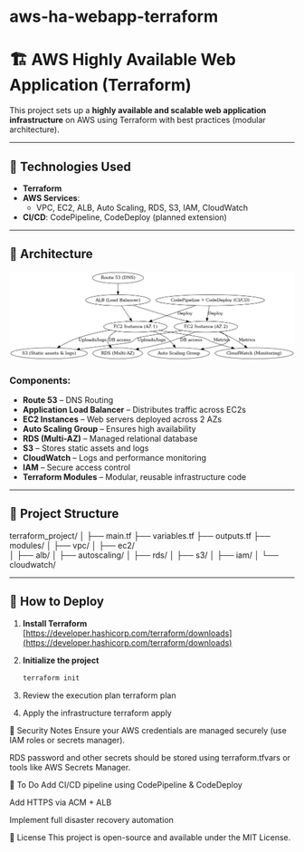 # aws-ha-webapp-terraform
# 🏗️ AWS Highly Available Web Application (Terraform)

This project sets up a **highly available and scalable web application infrastructure** on AWS using Terraform with best practices (modular architecture).

---

## 🧰 Technologies Used

- **Terraform**
- **AWS Services**:
  - VPC, EC2, ALB, Auto Scaling, RDS, S3, IAM, CloudWatch
- **CI/CD**: CodePipeline, CodeDeploy (planned extension)

---

## 📐 Architecture

![Architecture Diagram](./project_architecture_aws_webapp.png)

### Components:
- **Route 53** – DNS Routing
- **Application Load Balancer** – Distributes traffic across EC2s
- **EC2 Instances** – Web servers deployed across 2 AZs
- **Auto Scaling Group** – Ensures high availability
- **RDS (Multi-AZ)** – Managed relational database
- **S3** – Stores static assets and logs
- **CloudWatch** – Logs and performance monitoring
- **IAM** – Secure access control
- **Terraform Modules** – Modular, reusable infrastructure code

---

## 📁 Project Structure
terraform_project/
│
├── main.tf
├── variables.tf
├── outputs.tf
├── modules/
│          ├── vpc/
│          ├── ec2/                    
│          ├── alb/
│          ├── autoscaling/
│          ├── rds/
│          ├── s3/
│          ├── iam/
│          └── cloudwatch/


---

## 🚀 How to Deploy

1. **Install Terraform**  
   [https://developer.hashicorp.com/terraform/downloads](https://developer.hashicorp.com/terraform/downloads)

2. **Initialize the project**  
   ```bash
   terraform init
3. Review the execution plan
   terraform plan
4. Apply the infrastructure
   terraform apply

🔐 Security Notes
Ensure your AWS credentials are managed securely (use IAM roles or secrets manager).

RDS password and other secrets should be stored using terraform.tfvars or tools like AWS Secrets Manager.

📌 To Do
Add CI/CD pipeline using CodePipeline & CodeDeploy

Add HTTPS via ACM + ALB

Implement full disaster recovery automation

📃 License
This project is open-source and available under the MIT License.


